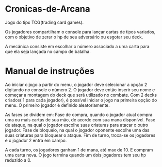 # Cronicas-de-Arcana

<head></head>
<body>
Jogo do tipo TCG(trading card games).

Os jogadores compartilham o console para lançar cartas de tipos variados, com o objetivo de zerar o hp de seu adversário ou esgotar seu deck.

A mecânica consiste em escolhar o número associado a uma carta para que ela seja lançada no campo de batalha.

<H1>
  Manual de instruções
</H1>

Ao iniciar o jogo a partir do menu, o jogador deve selecionar a opção 2 digitando no console o número 2. O jogador deve então inserir seu nome e começar a montagem do deck que será utilizado no combate.
Com 2 decks criados( 1 para cada jogador), é possível iniciar o jogo na primeira opção do menu.
O primeiro jogador é definido aleatoriamente.

As fases se dividem em: Fase de compra, quando o jogador atual compra uma ou mais cartas de sua mão, de acordo com sua mana disponível.
Fase de ataque, na qual o jogador escolhe suas criaturas para atacar o outro jogador.
Fase de bloqueio, na qual o jogador oponente escolhe uma das suas criaturas para bloquear o ataque.
Fim de turno, troca-se os jogadores e o jogador 2 entra em campo.

A cada turno, os jogadores ganham 1 de mana, até  max de 10.
E compram uma carta nova.
O jogo termina quando um dois jogadores tem seu hp reduzido a 0.



</body>
